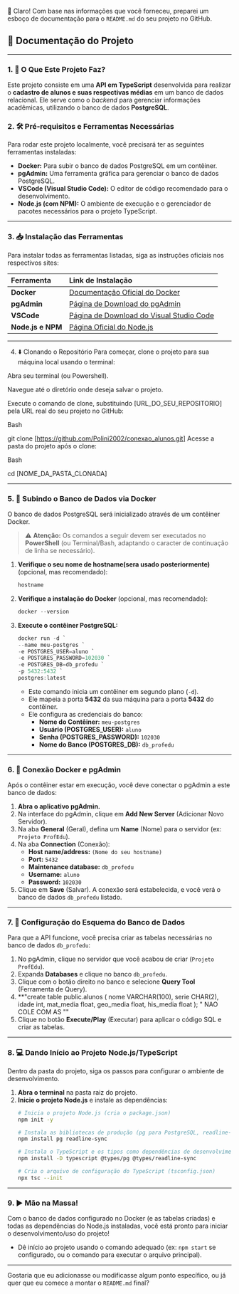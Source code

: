 👋 Claro\! Com base nas informações que você forneceu, preparei um esboço de documentação para o `README.md` do seu projeto no GitHub.

## 📁 Documentação do Projeto

-----

### 1\. 🚀 O Que Este Projeto Faz?

Este projeto consiste em uma **API em TypeScript** desenvolvida para realizar o **cadastro de alunos e suas respectivas médias** em um banco de dados relacional. Ele serve como o *backend* para gerenciar informações acadêmicas, utilizando o banco de dados **PostgreSQL**.

### 2\. 🛠️ Pré-requisitos e Ferramentas Necessárias

Para rodar este projeto localmente, você precisará ter as seguintes ferramentas instaladas:

  * **Docker:** Para subir o banco de dados PostgreSQL em um contêiner.
  * **pgAdmin:** Uma ferramenta gráfica para gerenciar o banco de dados PostgreSQL.
  * **VSCode (Visual Studio Code):** O editor de código recomendado para o desenvolvimento.
  * **Node.js (com NPM):** O ambiente de execução e o gerenciador de pacotes necessários para o projeto TypeScript.

-----

### 3\. 📥 Instalação das Ferramentas

Para instalar todas as ferramentas listadas, siga as instruções oficiais nos respectivos sites:

| Ferramenta | Link de Instalação |
| :--- | :--- |
| **Docker** | [Documentação Oficial do Docker](https://docs.docker.com/get-docker/) |
| **pgAdmin** | [Página de Download do pgAdmin](https://www.pgadmin.org/download/) |
| **VSCode** | [Página de Download do Visual Studio Code](https://code.visualstudio.com/download) |
| **Node.js e NPM** | [Página Oficial do Node.js](https://nodejs.org/en/download/) |

-----
4. ⬇️ Clonando o Repositório
Para começar, clone o projeto para sua máquina local usando o terminal:

Abra seu terminal (ou Powershell).

Navegue até o diretório onde deseja salvar o projeto.

Execute o comando de clone, substituindo [URL_DO_SEU_REPOSITORIO] pela URL real do seu projeto no GitHub:

Bash

git clone [https://github.com/Polini2002/conexao_alunos.git]
Acesse a pasta do projeto após o clone:

Bash

cd [NOME_DA_PASTA_CLONADA]


-----

### 5\. 🐳 Subindo o Banco de Dados via Docker

O banco de dados PostgreSQL será inicializado através de um contêiner Docker.

> ⚠️ **Atenção:** Os comandos a seguir devem ser executados no **PowerShell** (ou Terminal/Bash, adaptando o caracter de continuação de linha se necessário).

1.  **Verifique o seu nome de hostname(sera usado posteriormente)** (opcional, mas recomendado):
    ```powershell
    hostname
    ```


2.  **Verifique a instalação do Docker** (opcional, mas recomendado):
    ```powershell
    docker --version
    ```
3.  **Execute o contêiner PostgreSQL:**
    ```powershell
    docker run -d `
    --name meu-postgres `
    -e POSTGRES_USER=aluno `
    -e POSTGRES_PASSWORD=102030 `
    -e POSTGRES_DB=db_profedu `
    -p 5432:5432 `
    postgres:latest
    ```
      * Este comando inicia um contêiner em segundo plano (`-d`).
      * Ele mapeia a porta **5432** da sua máquina para a porta **5432** do contêiner.
      * Ele configura as credenciais do banco:
          * **Nome do Contêiner:** `meu-postgres`
          * **Usuário (POSTGRES\_USER):** `aluno`
          * **Senha (POSTGRES\_PASSWORD):** `102030`
          * **Nome do Banco (POSTGRES\_DB):** `db_profedu`

-----

### 6\. 🔌 Conexão Docker e pgAdmin

Após o contêiner estar em execução, você deve conectar o pgAdmin a este banco de dados:

1.  **Abra o aplicativo pgAdmin.**
2.  Na interface do pgAdmin, clique em **Add New Server** (Adicionar Novo Servidor).
3.  Na aba **General** (Geral), defina um **Name** (Nome) para o servidor (ex: `Projeto ProfEdu`).
4.  Na aba **Connection** (Conexão):
      * **Host name/address:** `(Nome do seu hostname)`
      * **Port:** `5432`
      * **Maintenance database:** `db_profedu`
      * **Username:** `aluno`
      * **Password:** `102030`
5.  Clique em **Save** (Salvar). A conexão será estabelecida, e você verá o banco de dados `db_profedu` listado.

-----

### 7\. 📝 Configuração do Esquema do Banco de Dados

Para que a API funcione, você precisa criar as tabelas necessárias no banco de dados `db_profedu`:

1.  No pgAdmin, clique no servidor que você acabou de criar (`Projeto ProfEdu`).
2.  Expanda **Databases** e clique no banco `db_profedu`.
3.  Clique com o botão direito no banco e selecione **Query Tool** (Ferramenta de Query).
4.  **"create table public.alunos (
	nome VARCHAR(100),
	serie CHAR(2),
	idade int,
	mat_media float,
	geo_media float,
	his_media float
); " 
NAO COLE COM AS ""
5.  Clique no botão **Execute/Play** (Executar) para aplicar o código SQL e criar as tabelas.

-----

### 8\. 💻 Dando Início ao Projeto Node.js/TypeScript

Dentro da pasta do projeto, siga os passos para configurar o ambiente de desenvolvimento.

1.  **Abra o terminal** na pasta raiz do projeto.
2.  **Inicie o projeto Node.js** e instale as dependências:
    ```bash
    # Inicia o projeto Node.js (cria o package.json)
    npm init -y

    # Instala as bibliotecas de produção (pg para PostgreSQL, readline-sync para entrada de dados)
    npm install pg readline-sync

    # Instala o TypeScript e os tipos como dependências de desenvolvimento
    npm install -D typescript @types/pg @types/readline-sync

    # Cria o arquivo de configuração do TypeScript (tsconfig.json)
    npx tsc --init
    ```

-----

### 9\. ▶️ Mão na Massa\!

Com o banco de dados configurado no Docker (e as tabelas criadas) e todas as dependências do Node.js instaladas, você está pronto para iniciar o desenvolvimento/uso do projeto\!

  * Dê início ao projeto usando o comando adequado (ex: `npm start` se configurado, ou o comando para executar o arquivo principal).

-----

Gostaria que eu adicionasse ou modificasse algum ponto específico, ou já quer que eu comece a montar o `README.md` final?
